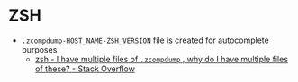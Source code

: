 # ZSH

- `.zcompdump-HOST_NAME-ZSH_VERSION` file is created for autocomplete purposes
  - [zsh - I have multiple files of `.zcompdump` , why do I have multiple files of these? - Stack Overflow](https://stackoverflow.com/questions/62931101/i-have-multiple-files-of-zcompdump-why-do-i-have-multiple-files-of-these)